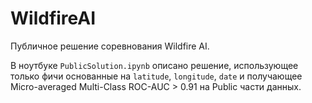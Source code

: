 # WildfireAI
Публичное решение соревнования Wildfire AI.

В ноутбуке `PublicSolution.ipynb` описано решение, использующее только фичи основанные на `latitude`, `longitude`, `date` и получающее Micro-averaged Multi-Class ROC-AUC > 0.91 на Public части данных.
